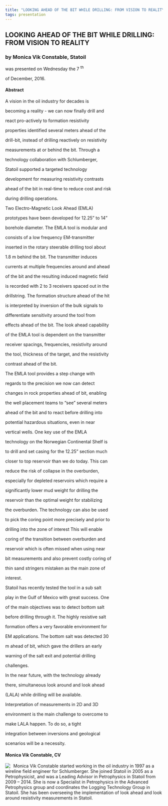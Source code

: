 ```yaml
---
title: "LOOKING AHEAD OF THE BIT WHILE DRILLING: FROM VISION TO REALITY (Monica Vik Constable, Statoil)"
tags: presentation 
---
```



		
<h2>
LOOKING AHEAD OF THE BIT WHILE DRILLING: FROM VISION TO REALITY
</h2>

 



		
<h3>
by Monica Vik Constable, Statoil
</h3>

 



 
<p>
was presented on Wednesday the 7
<sup>
th
</sup>

 of December, 2016.
</p>

	

<h4>
Abstract
</h4>



            
<p>


A vision in the oil industry for decades is

becoming a reality - we can now finally drill and

react pro-actively to formation resistivity

properties identified several meters ahead of the

drill-bit, instead of drilling reactively on resistivity

measurements at or behind the bit. Through a

technology collaboration with Schlumberger,

Statoil supported a targeted technology

development for measuring resistivity contrasts

ahead of the bit in real-time to reduce cost and risk

during drilling operations.
</p>

<p>


Two Electro-Magnetic Look Ahead (EMLA)

prototypes have been developed for 12.25” to 14”

borehole diameter. The EMLA tool is modular and

consists of a low frequency EM-transmitter

inserted in the rotary steerable drilling tool about

1.8 m behind the bit. The transmitter induces

currents at multiple frequencies around and ahead

of the bit and the resulting induced magnetic field

is recorded with 2 to 3 receivers spaced out in the

drillstring. The formation structure ahead of the hit

is interpreted by inversion of the bulk signals to

differentiate sensitivity around the tool from

effects ahead of the bit. The look ahead capability

of the EMLA tool is dependent on the transmitter

receiver spacings, frequencies, resistivity around

the tool, thickness of the target, and the resistivity

contrast ahead of the bit.
</p>

<p>


The EMLA tool provides a step change with

regards to the precision we now can detect

changes in rock properties ahead of bit, enabling

the well placement teams to “see” several meters

ahead of the bit and to react before drilling into

potential hazardous situations, even in near

vertical wells. One key use of the EMLA

technology on the Norwegian Continental Shelf is

to drill and set casing for the 12.25” section much

closer to top reservoir than we do today. This can

reduce the risk of collapse in the overburden,

especially for depleted reservoirs which require a

significantly lower mud weight for drilling the

reservoir than the optimal weight for stabilizing

the overburden. The technology can also be used

to pick the coring point more precisely and prior to

drilling into the zone of interest This will enable

coring of the transition between overburden and

reservoir which is often missed when using near

bit measurements and also prevent costly coring of

thin sand stringers mistaken as the main zone of

interest.
</p>

<p>


Statoil has recently tested the tool in a sub salt

play in the Gulf of Mexico with great success. One

of the main objectives was to detect bottom salt

before drilling through it. The highly resistive salt

formation offers a very favorable environment for

EM applications. The bottom salt was detected 30

m ahead of bit, which gave the drillers an early

warning of the salt exit and potential drilling

challenges.
</p>

<p>


In the near future, with the technology already

there, simultaneous look around and look ahead

(LALA) while drilling will be available.

Interpretation of measurements in 2D and 3D

environment is the main challenge to overcome to

make LALA happen. To do so, a tight

integration between inversions and geological

scenarios will be a necessity.
</p>







<h4>
Monica Vik Constable, CV
</h4>



    
<img src="Monica.jpg" style="float:left; margin-right:10px;">
</img>



      
<p>
Monica Vik Constable started working in the oil industry in 1997 as a wireline field engineer for Schlumberger. She joined Statoil in 2005 as a Petrophysicist, and was a Leading Advisor in Petrophysics in Statoil from 2009 – 2014. She is now a Specialist in Petrophysics in the Advanced Petrophysics group and coordinates the Logging Technology Group in Statoil. She has been overseeing the implementation of look ahead and look around resistivity measurements in Statoil.
</p>



